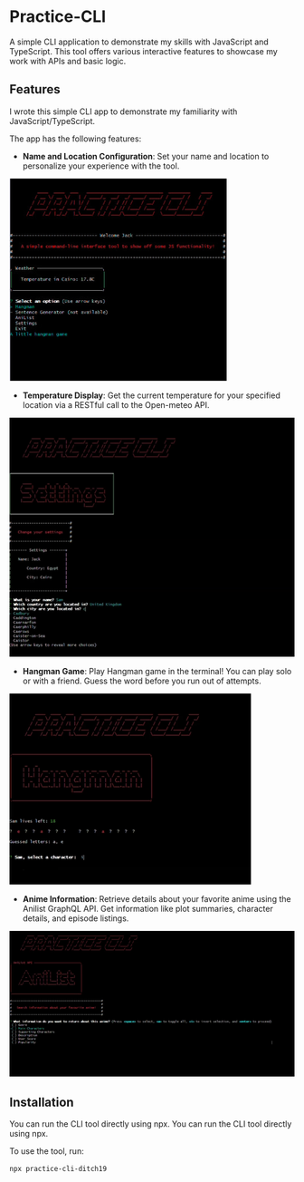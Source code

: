 # Practice-CLI

A simple CLI application to demonstrate my skills with JavaScript and TypeScript. This tool offers various interactive features to showcase my work with APIs and basic logic.

## Features

I wrote this simple CLI app to demonstrate my familiarity with JavaScript/TypeScript. 

The app has the following features: 

* **Name and Location Configuration**: Set your name and location to personalize your experience with the tool.

![Config](./screenshots/front_page.jpg)

* **Temperature Display**: Get the current temperature for your specified location via a RESTful call to the Open-meteo API.

![Temp](./screenshots/weather_screenshot.png)

* **Hangman Game**: Play Hangman game in the terminal! You can play solo or with a friend. Guess the word before you run out of attempts.

![Hangman](./screenshots/hangman_screenshot.png)

* **Anime Information**: Retrieve details about your favorite anime using the Anilist GraphQL API. Get information like plot summaries, character details, and episode listings.

![AniList](./screenshots/anlilist_screenshot.png)

## Installation

You can run the CLI tool directly using npx.
You can run the CLI tool directly using npx.

To use the tool, run:

```sh
npx practice-cli-ditch19
```

